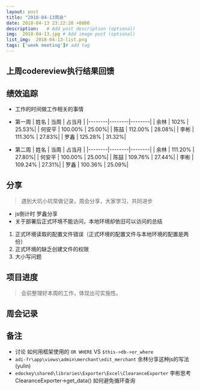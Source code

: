 ```yaml
---
layout: post
title: "2018-04-13周会"
date: 2018-04-13 23:22:20 +0800
description:   # Add post description (optional)
img:  2018-04-13.jpg # Add image post (optional)
list_img:  2018-04-13-list.png
tags: ['week meeting']# add tag
---
```

## 上周codereview执行结果回馈


## 绩效追踪
* 工作的时间做工作相关的事情

* 第一周
|  姓名  |   当周  | 占当月 |
|--------|--------|--------|
| 余林   | 102%  | 25.53%|
| 何安平 | 100.00% | 25.00%|
| 陈喆   | 112.00% | 28.08%|
| 李彬   | 111.30% | 27.83%|
| 罗鑫   | 125.28% | 31.32%|

* 第二周
|  姓名  |   当周  | 占当月 |
|--------|--------|--------|
| 余林   | 111.20%  | 27.80%|
| 何安平 | 100.00% | 25.00%|
| 陈喆   | 109.76% | 27.44%|
| 李彬   | 109.24% | 27.31%|
| 罗鑫   | 100.36% | 25.09%|


## 分享
> 遇到大坑小坑常做记录，周会分享，大家学习，共同进步

* js倒计时 罗鑫分享
* 关于部署后正式环境不能访问，本地环境却依旧可以访问的总结
 1. 正式环境读取的配置文件错误（正式环境的配置文件与本地环境的配置是两份）
 2. 正式环境的缺乏创建文件的权限
 3. 大小写问题



## 项目进度
> 会前整理好本周的工作，体现出可实施性。


## 周会记录


## 备注
* 讨论 如何用框架使用的 `OR WHERE` VS `$this->db->or_where`
* `adi-fr\app\views\admin\merchant\edit_merchant` 余林分享这种js的写法(yulin)
* `edockey\shared\libraries\Exporter\Excel\ClearanceExporter` 李彬思考 ClearanceExporter->get_data() 如何避免循环查询





